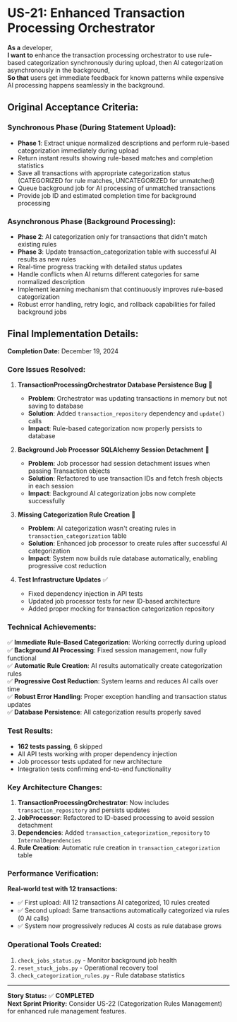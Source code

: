 # US-21: Enhanced Transaction Processing Orchestrator

**As a** developer,  
**I want to** enhance the transaction processing orchestrator to use rule-based categorization synchronously during upload, then AI categorization asynchronously in the background,  
**So that** users get immediate feedback for known patterns while expensive AI processing happens seamlessly in the background.

## **Original Acceptance Criteria:**

### **Synchronous Phase (During Statement Upload):**

- **Phase 1**: Extract unique normalized descriptions and perform rule-based categorization immediately during upload
- Return instant results showing rule-based matches and completion statistics
- Save all transactions with appropriate categorization status (CATEGORIZED for rule matches, UNCATEGORIZED for unmatched)
- Queue background job for AI processing of unmatched transactions
- Provide job ID and estimated completion time for background processing

### **Asynchronous Phase (Background Processing):**

- **Phase 2**: AI categorization only for transactions that didn't match existing rules
- **Phase 3**: Update transaction_categorization table with successful AI results as new rules
- Real-time progress tracking with detailed status updates
- Handle conflicts when AI returns different categories for same normalized description
- Implement learning mechanism that continuously improves rule-based categorization
- Robust error handling, retry logic, and rollback capabilities for failed background jobs

## **Final Implementation Details:**

**Completion Date:** December 19, 2024

### **Core Issues Resolved:**

1. **TransactionProcessingOrchestrator Database Persistence Bug** 🐛
   - **Problem**: Orchestrator was updating transactions in memory but not saving to database
   - **Solution**: Added `transaction_repository` dependency and `update()` calls
   - **Impact**: Rule-based categorization now properly persists to database

2. **Background Job Processor SQLAlchemy Session Detachment** 🐛
   - **Problem**: Job processor had session detachment issues when passing Transaction objects
   - **Solution**: Refactored to use transaction IDs and fetch fresh objects in each session
   - **Impact**: Background AI categorization jobs now complete successfully

3. **Missing Categorization Rule Creation** 🐛
   - **Problem**: AI categorization wasn't creating rules in `transaction_categorization` table
   - **Solution**: Enhanced job processor to create rules after successful AI categorization
   - **Impact**: System now builds rule database automatically, enabling progressive cost reduction

4. **Test Infrastructure Updates** ✅
   - Fixed dependency injection in API tests
   - Updated job processor tests for new ID-based architecture
   - Added proper mocking for transaction categorization repository

### **Technical Achievements:**

✅ **Immediate Rule-Based Categorization**: Working correctly during upload  
✅ **Background AI Processing**: Fixed session management, now fully functional  
✅ **Automatic Rule Creation**: AI results automatically create categorization rules  
✅ **Progressive Cost Reduction**: System learns and reduces AI calls over time  
✅ **Robust Error Handling**: Proper exception handling and transaction status updates  
✅ **Database Persistence**: All categorization results properly saved  

### **Test Results:**

- **162 tests passing**, 6 skipped 
- All API tests working with proper dependency injection
- Job processor tests updated for new architecture
- Integration tests confirming end-to-end functionality

### **Key Architecture Changes:**

1. **TransactionProcessingOrchestrator**: Now includes `transaction_repository` and persists updates
2. **JobProcessor**: Refactored to ID-based processing to avoid session detachment
3. **Dependencies**: Added `transaction_categorization_repository` to `InternalDependencies`
4. **Rule Creation**: Automatic rule creation in `transaction_categorization` table

### **Performance Verification:**

**Real-world test with 12 transactions:**

- ✅ First upload: All 12 transactions AI categorized, 10 rules created
- ✅ Second upload: Same transactions automatically categorized via rules (0 AI calls)
- ✅ System now progressively reduces AI costs as rule database grows

### **Operational Tools Created:**

1. `check_jobs_status.py` - Monitor background job health
2. `reset_stuck_jobs.py` - Operational recovery tool  
3. `check_categorization_rules.py` - Rule database statistics

---

**Story Status:** ✅ **COMPLETED**  
**Next Sprint Priority:** Consider US-22 (Categorization Rules Management) for enhanced rule management features. 